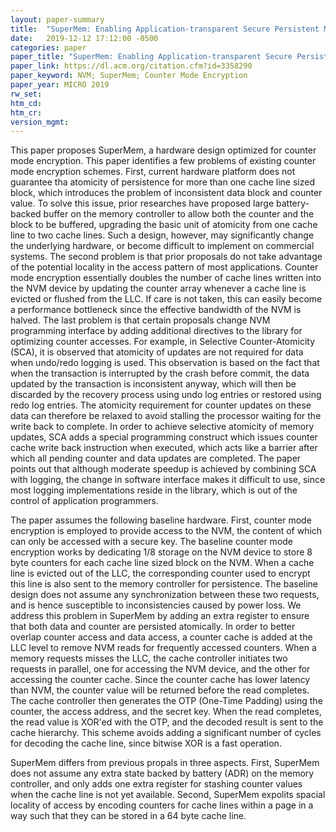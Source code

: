 ```yaml
---
layout: paper-summary
title:  "SuperMem: Enabling Application-transparent Secure Persistent Memory with Low Overheads"
date:   2019-12-12 17:12:00 -0500
categories: paper
paper_title: "SuperMem: Enabling Application-transparent Secure Persistent Memory with Low Overheads"
paper_link: https://dl.acm.org/citation.cfm?id=3358290
paper_keyword: NVM; SuperMem; Counter Mode Encryption
paper_year: MICRO 2019
rw_set:
htm_cd:
htm_cr:
version_mgmt:
---
```


This paper proposes SuperMem, a hardware design optimized for counter mode encryption. This paper identifies a few problems
of existing counter mode encryption schemes. First, current hardware platform does not guarantee tha atomicity of persistence
for more than one cache line sized block, which introduces the problem of inconsistent data block and counter value. To solve
this issue, prior researches have proposed large battery-backed buffer on the memory controller to allow both the counter
and the block to be buffered, upgrading the basic unit of atomicity from one cache line to two cache lines. Such a design,
however, may significantly change the underlying hardware, or become difficult to implement on commercial systems. 
The second problem is that prior proposals do not take advantage of the potential locality in the access pattern of most
applications. Counter mode encryption essentially doubles the number of cache lines written into the NVM device by updating
the counter array whenever a cache line is evicted or flushed from the LLC. If care is not taken, this can easily become
a performance bottleneck since the effective bandwidth of the NVM is halved. The last problem is that certain proposals 
change NVM programming interface by adding additional directives to the library for optimizing counter accesses. For example,
in Selective Counter-Atomicity (SCA), it is observed that atomicity of updates are not required for data when undo/redo logging
is used. This observation is based on the fact that when the transaction is interrupted by the crash before commit, the 
data updated by the transaction is inconsistent anyway, which will then be discarded by the recovery process using undo 
log entries or restored using redo log entries. The atomicity requirement for counter updates on these data can therefore 
be relaxed to avoid stalling the processor waiting for the write back to complete. In order to achieve selective atomicity
of memory updates, SCA adds a special programming construct which issues counter cache write back instruction when executed,
which acts like a barrier after which all pending counter and data updates are completed. The paper points out that although
moderate speedup is achieved by combining SCA with logging, the change in software interface makes it difficult to use, 
since most logging implementations reside in the library, which is out of the control of application programmers. 

The paper assumes the following baseline hardware. First, counter mode encryption is employed to provide access to the NVM, 
the content of which can only be accessed with a secure key. The baseline counter mode encryption works by dedicating 1/8
storage on the NVM device to store 8 byte counters for each cache line sized block on the NVM. When a cache line is evicted 
out of the LLC, the corresponding counter used to encrypt this line is also sent to the memory controller for persistence.
The baseline design does not assume any synchronization between these two requests, and is hence susceptible to inconsistencies
caused by power loss. We address this problem in SuperMem by adding an extra register to ensure that both data and counter
are persisted atomically. In order to better overlap counter access and data access, a counter cache is added at the LLC
level to remove NVM reads for frequently accessed counters. When a memory requests misses the LLC, the cache controller 
initiates two requests in parallel, one for accessing the NVM device, and the other for accessing the counter cache. Since
the counter cache has lower latency than NVM, the counter value will be returned before the read completes. The cache controller
then generates the OTP (One-Time Padding) using the counter, the access address, and the secret key. When the read completes,
the read value is XOR'ed with the OTP, and the decoded result is sent to the cache hierarchy. This scheme avoids adding
a significant number of cycles for decoding the cache line, since bitwise XOR is a fast operation. 

SuperMem differs from previous propals in three aspects. First, SuperMem does not assume any extra state backed by battery
(ADR) on the memory controller, and only adds one extra register for stashing counter values when the cache line is not
yet available. Second, SuperMem expolits spacial locality of access by encoding counters for cache lines within a page
in a way such that they can be stored in a 64 byte cache line. 
